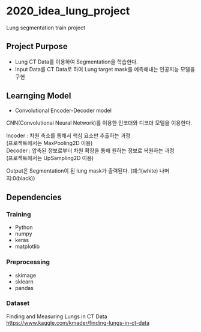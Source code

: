 # 2020_idea_lung_project
Lung segmentation train project

## Project Purpose
 - Lung CT Data를 이용하여 Segmentation을 학습한다.
 - Input Data를 CT Data로 하여 Lung target mask를 예측해내는 인공지능 모델을 구현

 
## Learnging Model
  - Convolutional Encoder-Decoder model
  
 CNN(Convolutional Neural Network)를 이용한 인코더와 디코더 모델을 이용한다.
 
 Incoder : 차원 축소를 통해서 핵심 요소만 추출하는 과정 \
 (프로젝트에서는 MaxPooling2D 이용) \
 Decoder : 압축된 정보로부터 차원 확장을 통해 원하는 정보로 복원하는 과정 \
 (프로젝트에서는 UpSampling2D 이용)
 
 Output은 Segmentation이 된 lung mask가 출력된다. (폐:1(white) 나머지:0(black))
 
 
 
 
 
## Dependencies
### Training
 - Python
 - numpy
 - keras
 - matplotlib
### Preprocessing
 - skimage
 - sklearn
 - pandas
### Dataset
Finding and Measuring Lungs in CT Data https://www.kaggle.com/kmader/finding-lungs-in-ct-data
